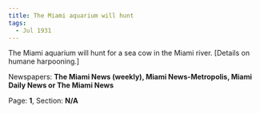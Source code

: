 ```yaml
---  
title: The Miami aquarium will hunt  
tags:  
  - Jul 1931  
---  
```

  
The Miami aquarium will hunt for a sea cow in the Miami river. [Details on humane harpooning.]  
  
Newspapers: **The Miami News (weekly), Miami News-Metropolis, Miami Daily News or The Miami News**  
  
Page: **1**, Section: **N/A** 
